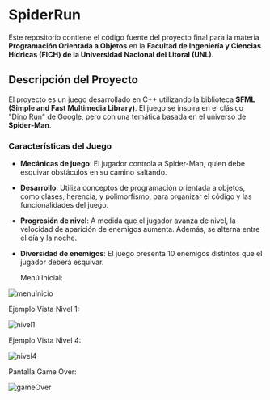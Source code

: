 # SpiderRun

Este repositorio contiene el código fuente del proyecto final para la materia **Programación Orientada a Objetos** en la **Facultad de Ingeniería y Ciencias Hídricas (FICH) de la Universidad Nacional del Litoral (UNL)**.

## Descripción del Proyecto

El proyecto es un juego desarrollado en C++ utilizando la biblioteca **SFML (Simple and Fast Multimedia Library)**. El juego se inspira en el clásico "Dino Run" de Google, pero con una temática basada en el universo de **Spider-Man**.

### Características del Juego
- **Mecánicas de juego**: El jugador controla a Spider-Man, quien debe esquivar obstáculos en su camino saltando.
- **Desarrollo**: Utiliza conceptos de programación orientada a objetos, como clases, herencia, y polimorfismo, para organizar el código y las funcionalidades del juego.
- **Progresión de nivel**: A medida que el jugador avanza de nivel, la velocidad de aparición de enemigos aumenta. Además, se alterna entre el día y la noche.
- **Diversidad de enemigos**: El juego presenta 10 enemigos distintos que el jugador deberá esquivar.
  

  Menú Inicial:
  
![menuInicio](https://github.com/user-attachments/assets/4ac7166e-5767-4afb-bc9c-3dda995eb3a1)


  Ejemplo Vista Nivel 1:

![nivel1](https://github.com/user-attachments/assets/a01f67ab-1b39-4cd4-b136-ad475f15d38c)

  Ejemplo Vista Nivel 4: 

![nivel4](https://github.com/user-attachments/assets/bd6ae497-2282-4f39-9a6a-1b39b0435ca6)

  
  Pantalla Game Over: 

![gameOver](https://github.com/user-attachments/assets/fe7ffdea-8de9-4287-a316-9b0032a80ff6)

